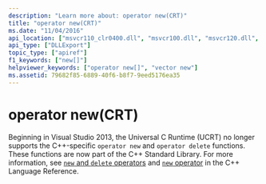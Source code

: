 ```yaml
---
description: "Learn more about: operator new(CRT)"
title: "operator new(CRT)"
ms.date: "11/04/2016"
api_location: ["msvcr110_clr0400.dll", "msvcr100.dll", "msvcr120.dll", "msvcr110.dll", "msvcr80.dll", "msvcr90.dll"]
api_type: ["DLLExport"]
topic_type: ["apiref"]
f1_keywords: ["new[]"]
helpviewer_keywords: ["operator new[]", "vector new"]
ms.assetid: 79682f85-6889-40f6-b8f7-9eed5176ea35
---
```

# operator new(CRT)

Beginning in Visual Studio 2013, the Universal C Runtime (UCRT) no longer supports the C++-specific `operator new` and `operator delete` functions. These functions are now part of the C++ Standard Library. For more information, see [`new` and `delete` operators](../cpp/new-and-delete-operators.md) and [`new` operator](../cpp/new-operator-cpp.md) in the C++ Language Reference.
